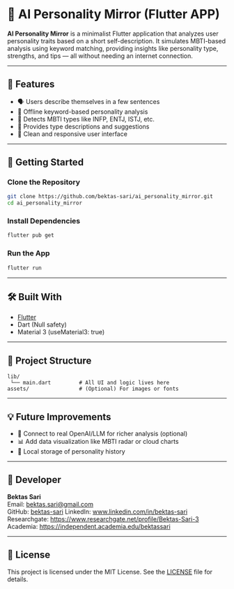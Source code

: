 # 🧠 AI Personality Mirror (Flutter APP)

**AI Personality Mirror** is a minimalist Flutter application that analyzes user personality traits based on a short self-description. 
It simulates MBTI-based analysis using keyword matching, providing insights like personality type, strengths, and tips — all without needing an internet connection.

---

## 📱 Features

- 🗣️ Users describe themselves in a few sentences
- 🧩 Offline keyword-based personality analysis
- 🧬 Detects MBTI types like INFP, ENTJ, ISTJ, etc.
- 💬 Provides type descriptions and suggestions
- 🎨 Clean and responsive user interface

---

## 🚀 Getting Started

### Clone the Repository

```bash
git clone https://github.com/bektas-sari/ai_personality_mirror.git
cd ai_personality_mirror
```

### Install Dependencies

```bash
flutter pub get
```

### Run the App

```bash
flutter run
```

---

## 🛠️ Built With

- [Flutter](https://flutter.dev/)
- Dart (Null safety)
- Material 3 (useMaterial3: true)

---

## 📁 Project Structure

```
lib/
 └── main.dart         # All UI and logic lives here
assets/                # (Optional) For images or fonts
```

---

## 💡 Future Improvements

- 🔗 Connect to real OpenAI/LLM for richer analysis (optional)
- 📊 Add data visualization like MBTI radar or cloud charts
- 💾 Local storage of personality history

---

## 👤 Developer

**Bektas Sari**  
Email: bektas.sari@gmail.com  
GitHub: [bektas-sari](https://github.com/bektas-sari)
LinkedIn: www.linkedin.com/in/bektas-sari
Researchgate: https://www.researchgate.net/profile/Bektas-Sari-3
Academia: https://independent.academia.edu/bektassari

---

## 📝 License

This project is licensed under the MIT License. See the [LICENSE](LICENSE) file for details.



